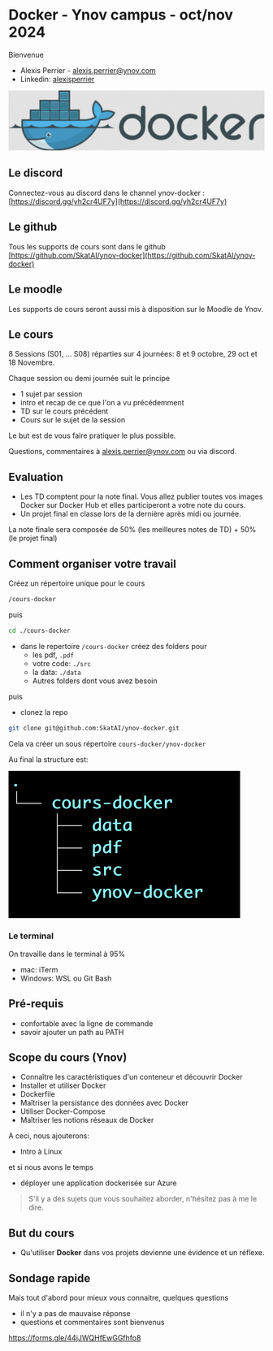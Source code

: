 # Docker - Ynov campus - oct/nov 2024

Bienvenue

* Alexis Perrier - [alexis.perrier@ynov.com](mailto:alexis.perrier@ynov.com)
* Linkedin: [alexisperrier](https://www.linkedin.com/in/alexisperrier/)

![](./../../img/docker-logo.png)

## Le discord

Connectez-vous au discord dans le channel ynov-docker : [https://discord.gg/yh2cr4UF7y](https://discord.gg/yh2cr4UF7y)

## Le github

Tous les supports de cours sont dans le github [https://github.com/SkatAI/ynov-docker](https://github.com/SkatAI/ynov-docker)

## Le moodle

Les supports de cours seront aussi mis à disposition sur le Moodle de Ynov.

## Le cours

8 Sessions (S01, ... S08) réparties sur 4 journées: 8 et 9 octobre, 29 oct et 18 Novembre.

Chaque session ou demi journée suit le principe

* 1 sujet par session
* intro et recap de ce que l'on a vu précédemment
* TD sur le cours précédent
* Cours sur le sujet de la session

Le but est de vous faire pratiquer le plus possible.

Questions, commentaires à [alexis.perrier@ynov.com](mailto:alexis.perrier@ynov.com) ou via discord.

## Evaluation

* Les TD comptent pour la note final. Vous allez publier toutes vos images Docker sur Docker Hub et elles participeront a votre note du cours.
* Un projet final en classe lors de la dernière après midi ou journée.

La note finale sera composée de 50% (les meilleures notes de TD) + 50% (le projet final)

## Comment organiser votre travail

Créez un répertoire unique pour le cours

```bash
/cours-docker
```

puis

```bash
cd ./cours-docker
```

* dans le repertoire `/cours-docker` créez des folders pour
  * les pdf, `.pdf`
  * votre code: `./src`
  * la data: `./data`
  * Autres folders dont vous avez besoin

puis

* clonez la repo

```bash
git clone git@github.com:SkatAI/ynov-docker.git
```

Cela va créer un sous répertoire `cours-docker/ynov-docker`

Au final la structure est:

![cours docker structure](./../../img/cours-docker-tree-structure.png)

### Le terminal

On travaille dans le terminal à 95%

* mac: iTerm
* Windows: WSL ou Git Bash

## Pré-requis

* confortable avec la ligne de commande
* savoir ajouter un path au PATH

## Scope du cours (Ynov)

* Connaître les caractéristiques d'un conteneur et découvrir Docker
* Installer et utiliser Docker
* Dockerfile
* Maîtriser la persistance des données avec Docker
* Utiliser Docker-Compose
* Maîtriser les notions réseaux de Docker

A ceci, nous ajouterons:

* Intro à Linux

et si nous avons le temps

* déployer une application dockerisée sur Azure

> S'il y a des sujets que vous souhaitez aborder, n'hésitez pas à me le dire.

## But du cours

* Qu'utiliser **Docker** dans vos projets devienne une évidence et un réflexe.

## Sondage rapide

Mais tout d'abord pour mieux vous connaitre, quelques questions

* il n'y a pas de mauvaise réponse
* questions et commentaires sont bienvenus

<https://forms.gle/44jJWQHfEwGGfhfo8>
